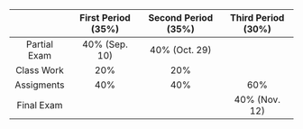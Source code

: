 |              | First Period (35%) | Second Period (35%) | Third Period (30%) |
|:------------:|:------------------:|:-------------------:|:------------------:|
| Partial Exam |         40% (Sep. 10)        |         40% (Oct. 29)         |                    |
|  Class Work  |         20%        |         20%         |                    |
|  Assigments  |         40%        |         40%         |         60%        |
|  Final Exam  |                    |                     |         40% (Nov. 12)        |
